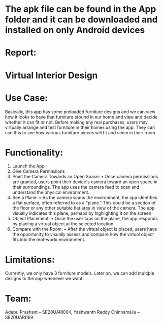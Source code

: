 # The apk file can be found in the App folder and it can be downloaded and installed on only Android devices

# Report:
# Virtual Interior Design
# Use Case:
Basically, this app has some preloaded furniture designs and we can view how it looks to have that furniture around in our home and view and decide whether it can fit or not. Before making any real purchases, users may virtually arrange and test furniture in their homes using the app. They can use this to see how various furniture pieces will fit and seem in their room.
# Functionality:
1.	Launch the App
2.	Give Camera Permissions
3.	Point the Camera Towards an Open Space:
•	Once camera permissions are granted, users point their device's camera toward an open space in their surroundings. The app uses the camera feed to scan and understand the physical environment.
4.	See a Plane:
•	As the camera scans the environment, the app identifies a flat surface, often referred to as a "plane." This could be a section of the floor or any other suitable flat area in view of the camera. The app visually indicates this plane, perhaps by highlighting it on the screen.
5.	Object Placement:
•	Once the user taps on the plane, the app responds by placing a virtual object at the selected location.
6.	Compare with the Room:
•	After the virtual object is placed, users have the opportunity to visually assess and compare how the virtual object fits into the real-world environment.
# Limitations:
Currently, we only have 3 furniture models. Later on, we can add multiple designs to the app whenever we want.
# Team:
Adepu Prashant – SE20UARI004, Yashwanth Reddy Chinnamallu – SE20UARI169
